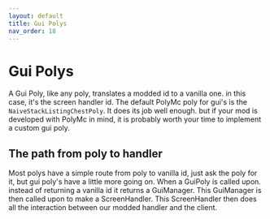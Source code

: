 ```yaml
---
layout: default
title: Gui Polys
nav_order: 18
---
```


# Gui Polys
A Gui Poly, like any poly, translates a modded id to a vanilla one. in this case, it's the screen handler id.
The default PolyMc poly for gui's is the `NaiveStackListingChestPoly`. It does its job well enough. but if your mod is developed with PolyMc in mind, it is probably worth your time to implement a custom gui poly.

## The path from poly to handler
Most polys have a simple route from poly to vanilla id, just ask the poly for it, but gui poly's  have a little more going on.
When a GuiPoly is called upon. instead of returning a vanilla id it returns a GuiManager. This GuiManager is then called upon to make a ScreenHandler.
This ScreenHandler then does all the interaction between our modded handler and the client.
